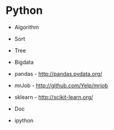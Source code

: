 Python
======

* Algorithm
 * Sort 
 * Tree

* Bigdata
 * pandas - http://pandas.pydata.org/
 * mrJob - http://github.com/Yelp/mrjob
 * sklearn - http://scikit-learn.org/

* Doc
 * ipython
